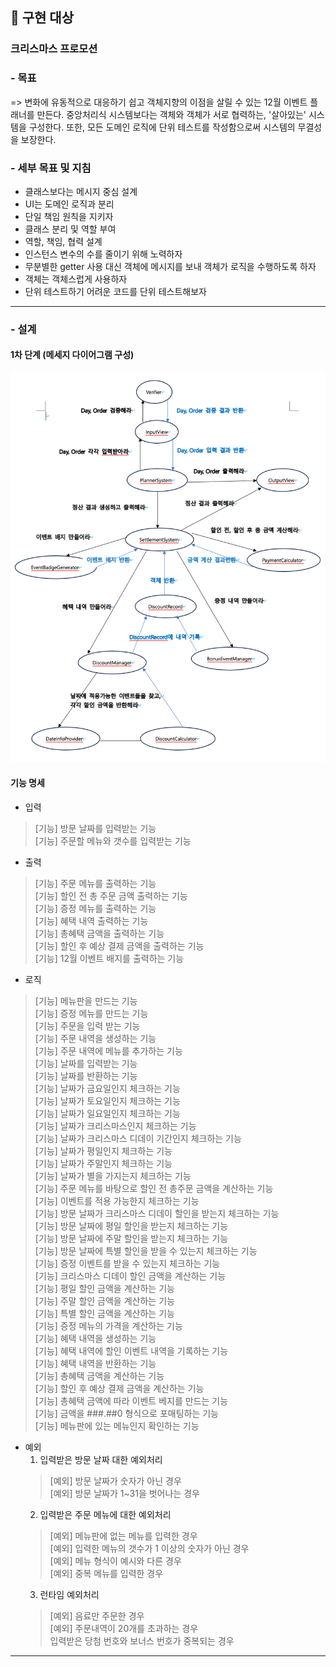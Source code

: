 ## 📝 구현 대상

### 크리스마스 프로모션

### - 목표

=> 변화에 유동적으로 대응하기 쉽고 객체지향의 이점을 살릴 수 있는 12월 이벤트 플래너를 만든다.
중앙처리식 시스템보다는 객체와 객체가 서로 협력하는, '살아있는' 시스템을 구성한다. 또한, 모든 도메인 로직에 단위 테스트를 작성함으로써 시스템의 무결성을 보장한다.

### - 세부 목표 및 지침

- 클래스보다는 메시지 중심 설계
- UI는 도메인 로직과 분리
- 단일 책임 원칙을 지키자
- 클래스 분리 및 역할 부여
- 역할, 책임, 협력 설계
- 인스턴스 변수의 수를 줄이기 위해 노력하자
- 무분별한 getter 사용 대신 객체에 메시지를 보내 객체가 로직을 수행하도록 하자
- 객체는 객체스럽게 사용하자
- 단위 테스트하기 어려운 코드를 단위 테스트해보자

---

### - 설계

#### 1차 단계 (메세지 다이어그램 구성)

<img src="image/xmas_promo_2nd_msg.png">

#### 기능 명세

- 입력

> [기능] 방문 날짜를 입력받는 기능<br>
> [기능] 주문할 메뉴와 갯수를 입력받는 기능<br>

- 출력

> [기능] 주문 메뉴를 출력하는 기능<br>
> [기능] 할인 전 총 주문 금액 출력하는 기능<br>
> [기능] 증정 메뉴를 출력하는 기능<br>
> [기능] 혜택 내역 출력하는 기능<br>
> [기능] 총혜택 금액을 출력하는 기능<br>
> [기능] 할인 후 예상 결제 금액을 출력하는 기능<br>
> [기능] 12월 이벤트 배지를 출력하는 기능<br>

- 로직

> [기능] 메뉴판을 만드는 기능<br>
> [기능] 증정 메뉴를 만드는 기능 <br>
> [기능] 주문을 입력 받는 기능 <br>
> [기능] 주문 내역을 생성하는 기능 <br>
> [기능] 주문 내역에 메뉴를 추가하는 기능 <br>
> [기능] 날짜를 입력받는 기능<br>
> [기능] 날짜를 반환하는 기능<br>
> [기능] 날짜가 금요일인지 체크하는 기능<br>
> [기능] 날짜가 토요일인지 체크하는 기능<br>
> [기능] 날짜가 일요일인지 체크하는 기능<br>
> [기능] 날짜가 크리스마스인지 체크하는 기능<br>
> [기능] 날짜가 크리스마스 디데이 기간인지 체크하는 기능<br>
> [기능] 날짜가 평일인지 체크하는 기능<br>
> [기능] 날짜가 주말인지 체크하는 기능<br>
> [기능] 날짜가 별을 가지는지 체크하는 기능<br>
> [기능] 주문 메뉴를 바탕으로 할인 전 총주문 금액을 계산하는 기능<br>
> [기능] 이벤트를 적용 가능한지 체크하는 기능<br>
> [기능] 방문 날짜가 크리스마스 디데이 할인을 받는지 체크하는 기능<br>
> [기능] 방문 날짜에 평일 할인을 받는지 체크하는 기능<br>
> [기능] 방문 날짜에 주말 할인을 받는지 체크하는 기능<br>
> [기능] 방문 날짜에 특별 할인을 받을 수 있는지 체크하는 기능<br>
> [기능] 증정 이벤트를 받을 수 있는지 체크하는 기능<br>
> [기능] 크리스마스 디데이 할인 금액을 계산하는 기능<br>
> [기능] 평일 할인 금액을 계산하는 기능<br>
> [기능] 주말 할인 금액을 계산하는 기능<br>
> [기능] 특별 할인 금액을 계산하는 기능<br>
> [기능] 증정 메뉴의 가격을 계산하는 기능<br>
> [기능] 혜택 내역을 생성하는 기능 <br>
> [기능] 혜택 내역에 할인 이벤트 내역을 기록하는 기능<br>
> [기능] 혜택 내역을 반환하는 기능<br>
> [기능] 총혜택 금액을 계산하는 기능<br>
> [기능] 할인 후 예상 결제 금액을 계산하는 기능<br>
> [기능] 총혜택 금액에 따라 이벤트 베지를 만드는 기능<br>
> [기능] 금액을 ###.##0 형식으로 포매팅하는 기능<br>
> [기능] 메뉴판에 있는 메뉴인지 확인하는 기능<br>

- 예외
  1. 입력받은 방문 날짜 대한 예외처리
  > [예외] 방문 날짜가 숫자가 아닌 경우<br>
  [예외] 방문 날짜가 1~31을 벗어나는 경우<br>
  2. 입력받은 주문 메뉴에 대한 예외처리
  > [예외] 메뉴판에 없는 메뉴를 입력한 경우<br>
  > [예외] 입력한 메뉴의 갯수가 1 이상의 숫자가 아닌 경우<br>
  > [예외] 메뉴 형식이 예시와 다른 경우<br>
  > [예외] 중복 메뉴를 입력한 경우<br>
  3. 런타임 예외처리
  > [예외] 음료만 주문한 경우<br>
  > [예외] 주문내역이 20개를 초과하는 경우<br>
  > 입력받은 당첨 번호와 보너스 번호가 중복되는 경우<br>

---



